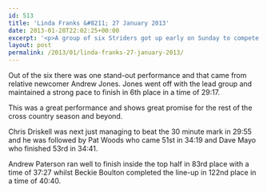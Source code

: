 ```yaml
---
id: 513
title: 'Linda Franks &#8211; 27 January 2013'
date: 2013-01-28T22:02:25+00:00
excerpt: '<p>A group of six Striders got up early on Sunday to compete in the Linda Franks 5 mile race.</p>'
layout: post
permalink: /2013/01/linda-franks-27-january-2013/
---
```

Out of the six there was one stand-out performance and that came from relative newcomer Andrew Jones. Jones went off with the lead group and maintained a strong pace to finish in 6th place in a time of 29:17.

This was a great performance and shows great promise for the rest of the cross country season and beyond.

Chris Driskell was next just managing to beat the 30 minute mark in 29:55 and he was followed by Pat Woods who came 51st in 34:19 and Dave Mayo who finished 53rd in 34:41.

Andrew Paterson ran well to finish inside the top half in 83rd place with a time of 37:27 whilst Beckie Boulton completed the line-up in 122nd place in a time of 40:40.</p>
